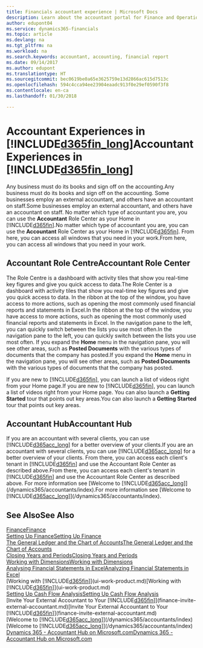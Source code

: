 ```yaml
---
title: Financials accountant experience | Microsoft Docs
description: Learn about the accountant portal for Finance and Operations, Business edition and the Accountant Role Centre that supports internal and external accountants in the client company.
author: edupont04
ms.service: dynamics365-financials
ms.topic: article
ms.devlang: na
ms.tgt_pltfrm: na
ms.workload: na
ms.search.keywords: accountant, accounting, financial report
ms.date: 09/14/2017
ms.author: edupont
ms.translationtype: HT
ms.sourcegitcommit: bec0619be0a65e3625759e13d2866ac615d7513c
ms.openlocfilehash: 594c4cca94ee23904eaadc913f0e29ef0590f3f8
ms.contentlocale: en-ca
ms.lasthandoff: 01/30/2018

---
```

# <a name="accountant-experiences-in-included365finlongincludesd365finlongmdmd"></a><span data-ttu-id="7a99d-103">Accountant Experiences in [!INCLUDE[d365fin_long](includes/d365fin_long_md.md)]</span><span class="sxs-lookup"><span data-stu-id="7a99d-103">Accountant Experiences in [!INCLUDE[d365fin_long](includes/d365fin_long_md.md)]</span></span>
<span data-ttu-id="7a99d-104">Any business must do its books and sign off on the accounting.</span><span class="sxs-lookup"><span data-stu-id="7a99d-104">Any business must do its books and sign off on the accounting.</span></span> <span data-ttu-id="7a99d-105">Some businesses employ an external accountant, and others have an accountant on staff.</span><span class="sxs-lookup"><span data-stu-id="7a99d-105">Some businesses employ an external accountant, and others have an accountant on staff.</span></span> <span data-ttu-id="7a99d-106">No matter which type of accountant you are, you can use the **Accountant** Role Center as your Home in [!INCLUDE[d365fin](includes/d365fin_md.md)].</span><span class="sxs-lookup"><span data-stu-id="7a99d-106">No matter which type of accountant you are, you can use the **Accountant** Role Center as your Home in [!INCLUDE[d365fin](includes/d365fin_md.md)].</span></span> <span data-ttu-id="7a99d-107">From here, you can access all windows that you need in your work.</span><span class="sxs-lookup"><span data-stu-id="7a99d-107">From here, you can access all windows that you need in your work.</span></span>  

## <a name="accountant-role-center"></a><span data-ttu-id="7a99d-108">Accountant Role Centre</span><span class="sxs-lookup"><span data-stu-id="7a99d-108">Accountant Role Center</span></span>
<span data-ttu-id="7a99d-109">The Role Centre is a dashboard with activity tiles that show you real-time key figures and give you quick access to data.</span><span class="sxs-lookup"><span data-stu-id="7a99d-109">The Role Center is a dashboard with activity tiles that show you real-time key figures and give you quick access to data.</span></span> <span data-ttu-id="7a99d-110">In the ribbon at the top of the window, you have access to more actions, such as opening the most commonly used financial reports and statements in Excel.</span><span class="sxs-lookup"><span data-stu-id="7a99d-110">In the ribbon at the top of the window, you have access to more actions, such as opening the most commonly used financial reports and statements in Excel.</span></span> <span data-ttu-id="7a99d-111">In the navigation pane to the left, you can quickly switch between the lists you use most often.</span><span class="sxs-lookup"><span data-stu-id="7a99d-111">In the navigation pane to the left, you can quickly switch between the lists you use most often.</span></span> <span data-ttu-id="7a99d-112">If you expand the **Home** menu in the navigation pane, you will see other areas, such as **Posted Documents** with the various types of documents that the company has posted.</span><span class="sxs-lookup"><span data-stu-id="7a99d-112">If you expand the **Home** menu in the navigation pane, you will see other areas, such as **Posted Documents** with the various types of documents that the company has posted.</span></span>  

<span data-ttu-id="7a99d-113">If you are new to [!INCLUDE[d365fin](includes/d365fin_md.md)], you can launch a list of videos right from your Home page.</span><span class="sxs-lookup"><span data-stu-id="7a99d-113">If you are new to [!INCLUDE[d365fin](includes/d365fin_md.md)], you can launch a list of videos right from your Home page.</span></span> <span data-ttu-id="7a99d-114">You can also launch a **Getting Started** tour that points out key areas.</span><span class="sxs-lookup"><span data-stu-id="7a99d-114">You can also launch a **Getting Started** tour that points out key areas.</span></span>  

## <a name="accountant-hub"></a><span data-ttu-id="7a99d-115">Accountant Hub</span><span class="sxs-lookup"><span data-stu-id="7a99d-115">Accountant Hub</span></span>
<span data-ttu-id="7a99d-116">If you are an accountant with several clients, you can use [!INCLUDE[d365acc_long](includes/d365acc_long_md.md)] for a better overview of your clients.</span><span class="sxs-lookup"><span data-stu-id="7a99d-116">If you are an accountant with several clients, you can use [!INCLUDE[d365acc_long](includes/d365acc_long_md.md)] for a better overview of your clients.</span></span> <span data-ttu-id="7a99d-117">From there, you can access each client's tenant in [!INCLUDE[d365fin](includes/d365fin_md.md)] and use the Accountant Role Center as described above.</span><span class="sxs-lookup"><span data-stu-id="7a99d-117">From there, you can access each client's tenant in [!INCLUDE[d365fin](includes/d365fin_md.md)] and use the Accountant Role Center as described above.</span></span> <span data-ttu-id="7a99d-118">For more information see [Welcome to [!INCLUDE[d365acc_long](includes/d365acc_long_md.md)]](/dynamics365/accountants/index).</span><span class="sxs-lookup"><span data-stu-id="7a99d-118">For more information see [Welcome to [!INCLUDE[d365acc_long](includes/d365acc_long_md.md)]](/dynamics365/accountants/index).</span></span>  

## <a name="see-also"></a><span data-ttu-id="7a99d-119">See Also</span><span class="sxs-lookup"><span data-stu-id="7a99d-119">See Also</span></span>
[<span data-ttu-id="7a99d-120">Finance</span><span class="sxs-lookup"><span data-stu-id="7a99d-120">Finance</span></span>](finance.md)  
[<span data-ttu-id="7a99d-121">Setting Up Finance</span><span class="sxs-lookup"><span data-stu-id="7a99d-121">Setting Up Finance</span></span>](finance-setup-finance.md)  
[<span data-ttu-id="7a99d-122">The General Ledger and the Chart of Accounts</span><span class="sxs-lookup"><span data-stu-id="7a99d-122">The General Ledger and the Chart of Accounts</span></span>](finance-general-ledger.md)  
[<span data-ttu-id="7a99d-123">Closing Years and Periods</span><span class="sxs-lookup"><span data-stu-id="7a99d-123">Closing Years and Periods</span></span>](year-close-years-periods.md)  
[<span data-ttu-id="7a99d-124">Working with Dimensions</span><span class="sxs-lookup"><span data-stu-id="7a99d-124">Working with Dimensions</span></span>](finance-dimensions.md)  
[<span data-ttu-id="7a99d-125">Analysing Financial Statements in Excel</span><span class="sxs-lookup"><span data-stu-id="7a99d-125">Analyzing Financial Statements in Excel</span></span>](finance-analyze-excel.md)  
<span data-ttu-id="7a99d-126">[Working with [!INCLUDE[d365fin](includes/d365fin_md.md)]](ui-work-product.md)</span><span class="sxs-lookup"><span data-stu-id="7a99d-126">[Working with [!INCLUDE[d365fin](includes/d365fin_md.md)]](ui-work-product.md)</span></span>  
[<span data-ttu-id="7a99d-127">Setting Up Cash Flow Analysis</span><span class="sxs-lookup"><span data-stu-id="7a99d-127">Setting Up Cash Flow Analysis</span></span>](finance-setup-cash-flow-analyses.md)  
<span data-ttu-id="7a99d-128">[Invite Your External Accountant to Your [!INCLUDE[d365fin](includes/d365fin_md.md)]](finance-invite-external-accountant.md)</span><span class="sxs-lookup"><span data-stu-id="7a99d-128">[Invite Your External Accountant to Your [!INCLUDE[d365fin](includes/d365fin_md.md)]](finance-invite-external-accountant.md)</span></span>  
<span data-ttu-id="7a99d-129">[Welcome to [!INCLUDE[d365acc_long](includes/d365acc_long_md.md)]](/dynamics365/accountants/index)</span><span class="sxs-lookup"><span data-stu-id="7a99d-129">[Welcome to [!INCLUDE[d365acc_long](includes/d365acc_long_md.md)]](/dynamics365/accountants/index)</span></span>  
[<span data-ttu-id="7a99d-130">Dynamics 365 - Accountant Hub on Microsoft.com</span><span class="sxs-lookup"><span data-stu-id="7a99d-130">Dynamics 365 - Accountant Hub on Microsoft.com</span></span>](https://www.microsoft.com/en-us/dynamics365/financial-insights-for-accountants)  

